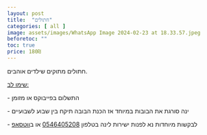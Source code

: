 ```yaml
---
layout: post
title:  "חתולים"
categories: [ all ]
image: assets/images/WhatsApp Image 2024-02-23 at 18.33.57.jpeg
beforetoc: ""
toc: true
price: 180₪
---
```


חתולים מתוקים שילדים אוהבים.

<p><u>שימו לב:</u></p>
<p>- התשלום בפייבוקס או מזומן</p>
<p>- ינה סורגת את הבובות במיוחד אז הכנת הבובה תיקח בין שבוע לשבועיים<br></p>
<p>- לבקשות מיוחדות נא לפנות ישירות לינה בטלפון <a href="tel:0546405208" target="_blank">0546405208</a> או ב<a href="https://wa.me/972546405208?text=שלום, בקשר לרעשן נעים לתינוקות נראה מעניין מאוד" target="_blank">ווטסאפ</a></p>